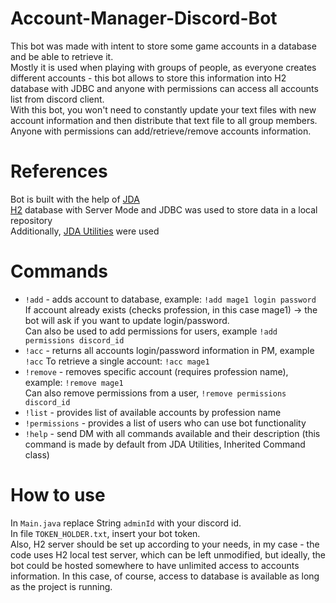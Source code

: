 # Account-Manager-Discord-Bot
This bot was made with intent to store some game accounts in a database and be able to retrieve it.  
Mostly it is used when playing with groups of people, as everyone creates different accounts - this
bot allows to store this information into H2 database with JDBC and anyone with permissions can access all accounts list from discord client.  
With this bot, you won't need to constantly update your text files with new account information and then
distribute that text file to all group members. Anyone with permissions can add/retrieve/remove accounts information.
# References
Bot is built with the help of [JDA](https://github.com/DV8FromTheWorld/JDA)  
[H2](http://www.h2database.com/html/cheatSheet.html) database with Server Mode and JDBC was used to store data in a local repository  
Additionally, [JDA Utilities](https://github.com/JDA-Applications/JDA-Utilities) were used
# Commands
- ```!add``` - adds account to database, example: ```!add mage1 login password```  
If account already exists (checks profession, in this case mage1) -> the bot will ask if you want to update login/password.  
Can also be used to add permissions for users, example ```!add permissions discord_id``` 
- ```!acc``` - returns all accounts login/password information in PM, example ```!acc```
To retrieve a single account: ```!acc mage1```  
- ```!remove``` - removes specific account (requires profession name), example: ```!remove mage1```  
Can also remove permissions from a user, ```!remove permissions discord_id```  
- ```!list``` - provides list of available accounts by profession name  
- ```!permissions``` - provides a list of users who can use bot functionality  
- ```!help``` - send DM with all commands available and their description (this command is made by default from JDA Utilities, Inherited Command class)
# How to use
In `Main.java` replace String `adminId` with your discord id.   
In file `TOKEN_HOLDER.txt`, insert your bot token.   
Also, H2 server should be set up according to your needs, in my case - the code uses H2 local test server, which can be left unmodified, but ideally, the bot could be hosted somewhere to have unlimited access to accounts information. In this case, of course, access to database is available as long as the project is running.


